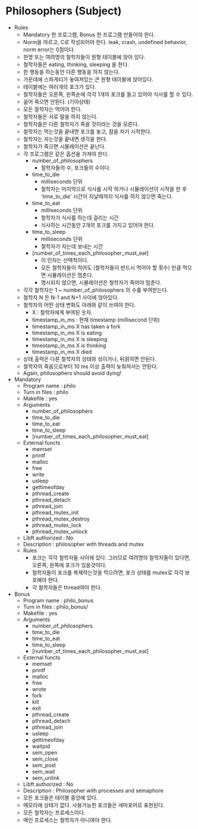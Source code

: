 # Philosophers (Subject)

- Rules
    - Mandatory 한 프로그램, Bonus 한 프로그램 만들어야 한다.
    - Norm을 따르고, C로 작성되어야 한다. leak, crash, undefined behavior, norm error는 0점이다.
    - 한명 또는 여려명의 철학자들이 원형 테이블에 앉아 있다.
    - 철학자들은 eating, thinking, sleeping 을 한다.
    - 한 행동을 하는동안 다른 행동을 하지 않는다.
    - 가운데에 스파게티가 놓여져있는 큰 원형 테이블에 앉아있다.
    - 테이블에는 여러개의 포크가 있다.
    - 철학자들은 오른쪽, 왼쪽손에 각각 1개의 포크를 들고 있어야 식사를 할 수 있다.
    - 굶어 죽으면 안된다. (기아상태)
    - 모든 철학자는 먹어야 한다.
    - 철학자들은 서로 말을 하지 않는다.
    - 철학자들은 다른 철학자가 죽을 것이라는 것을 모른다.
    - 철학자는 먹는것을 끝내면 포크를 놓고, 잠을 자기 시작한다.
    - 철학자는 자는것을 끝내면 생각을 한다.
    - 철학자가 죽으면 시물레이션은 끝난다.
    - 각 프로그램은 같은 옵션을 가져야 한다.
        - number_of_philosophers
            - 철학자들의 수, 포크들의 수이다.
        - time_to_die
            - milliseconds 단위
            - 철학자는 마지막으로 식사를 시작 하거나 시뮬레이션이 시작을 한 후 'time_to_die' 시간이 지날때까지 식사를 하지 않으면 죽는다.
        - time_to_eat
            - milliseconds 단위
            - 철학자가 식사를 하는데 걸리는 시간
            - 식사하는 시간동안 2개의 포크를 가지고 있어야 한다.
        - time_to_sleep
            - milliseconds 단위
            - 철학자가 자는데 보내는 시간
        - [number_of_times_each_philosopher_must_eat]
            - 이 인자는 선택적이다.
            - 모든 철학자들이 적어도 (철학자들이 반드시 먹어야 할 횟수) 만큼 먹으면 시뮬레이션은 멈춘다.
            - 명시되지 않으면, 시뮬레이션은 철학자가 죽어야 멈춘다.
    - 각각 철학자는  1 ~ number_of_philosophers 의 수를 부여받는다.
    - 철학자 N 은 N-1 and N+1 사이에 앉아있다.
    - 철학자의 어떤 상태 변화도 아래와 같이 쓰여야 한다.
        - X : 철학자에게 부여된 숫자.
        - timestamp_in_ms : 현재 timestamp (millisecond 단위)
        - timestamp_in_ms X has taken a fork
        - timestamp_in_ms X is eating
        - timestamp_in_ms X is sleeping
        - timestamp_in_ms X is thinking
        - timestamp_in_ms X died
    - 상태 출력은 다른 철학자의 상태와 섞이거나, 뒤얽히면 안된다.
    - 철학자의 죽음으로부터 10 ms 이상 출력이 늦춰져서는 안된다.
    - Again, philosophers should avoid dying!
- Mandatory
    - Program name : philo
    - Turn in files : philo
    - Makefile : yes
    - Arguments
        - number_of_philosophers
        - time_to_die
        - time_to_eat
        - time_to_sleep
        - [number_of_times_each_philosopher_must_eat]
    - External functs
        - memset
        - printf
        - malloc
        - free
        - write
        - usleep
        - gettimeofday
        - pthread_create
        - pthread_detach
        - pthread_join
        - pthread_mutex_init
        - pthread_mutex_destroy
        - pthread_mutex_lock
        - pthread_mutex_unlock
    - Libft authorized : No
    - Description : philosopher with threads and mutex
    - Rules
        - 포크는 각각 철학자들 사이에 있다. 그러므로 여려명의 철학자들이 있다면, 오른쪽, 왼쪽에 포크가 있을것이다.
        - 철학자들이 포크를 복제하는것을 막으려면, 포크 상태를 mutex로 각각 보호해야 한다.
        - 각 철학자들은  thread여야 한다.
- Bonus
    - Program name : philo_bonus
    - Turn in files : philo_bonus/
    - Makefile : yes
    - Arguments
        - number_of_philosophers
        - time_to_die
        - time_to_eat
        - time_to_sleep
        - [number_of_times_each_philosopher_must_eat]
    - External functs
        - memset
        - printf
        - malloc
        - free
        - wrote
        - fork
        - kill
        - exit
        - pthread_create
        - pthread_detach
        - pthread_join
        - usleep
        - gettimeofday
        - waitpid
        - sem_open
        - sem_close
        - sem_post
        - sem_wait
        - sem_unlink
    - Libft authorized : No
    - Description : Philosopher with processes and semaphore
    - 모든 포크들은 테이블 중앙에 있다.
    - 메모리에 상태가 없다. 사용가능한 포크들은 세마포어로 표현된다.
    - 모든 철학자는 프로세스이다.
    - 메인 프로세스는 철학자가 아니여야 한다.
